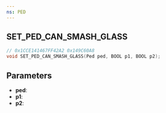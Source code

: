 ```yaml
---
ns: PED
---
```

## SET_PED_CAN_SMASH_GLASS

```c
// 0x1CCE141467FF42A2 0x149C60A8
void SET_PED_CAN_SMASH_GLASS(Ped ped, BOOL p1, BOOL p2);
```


## Parameters
* **ped**: 
* **p1**: 
* **p2**: 

